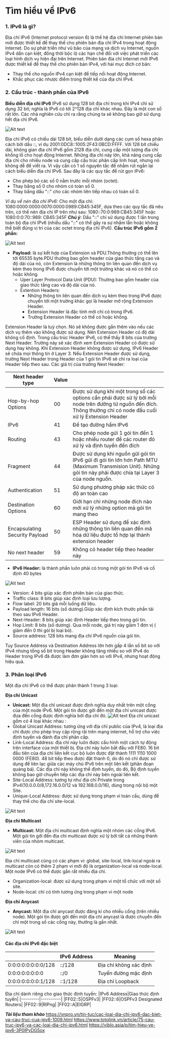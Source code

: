 # Tìm hiểu về IPv6
### 1. IPv6 là gì?

Địa chỉ IPv6 (Internet protocol version 6) là thế hệ địa chỉ Internet phiên bản mới được thiết kế để thay thế cho phiên bản địa chỉ IPv4 trong hoạt động Internet.
Do sự phát triển như vũ bão của mạng và dịch vụ Internet, nguồn IPv4 dần cạn kiệt, đồng thời bộc lộ các hạn chế đối với việc phát triển các loại hình dịch vụ hiện đại trên Internet. Phiên bản địa chỉ Internet mới IPv6 được thiết kế để thay thế cho phiên bản IPv4, với hai mục đích cơ bản:
- Thay thế cho nguồn IPv4 cạn kiệt để tiếp nối hoạt động Internet.
- Khắc phục các nhược điểm trong thiết kế của địa chỉ IPv4.

### 2. Cấu trúc - thành phần của IPv6
__Biểu diễn địa chỉ IPv6__
IPv6 sử dụng 128 bit địa chỉ trong khi IPv4 chỉ sử dụng 32 bit; nghĩa là IPv6 có tới 2^128 địa chỉ khác nhau. Đây là một con số rất lớn. Các nhà nghiên cứu chỉ ra rằng chúng ta sẽ không bao giờ sử dụng hết địa chỉ IPv6.

![Alt text](../Images/CautrucIPv6.png)

Địa chỉ IPv6 có chiều dài 128 bít, biểu diễn dưới dạng các cụm số hexa phân cách bởi dấu ::, 
ví dụ 2001:0DC8::1005:2F43:0BCD:FFFF. Với 128 bít chiều dài, không gian địa chỉ IPv6 gồm 2128 địa chỉ, cung cấp một lượng địa chỉ khổng lồ cho hoạt động Internet.
Những địa chỉ này lớn, khả năng cung cấp địa chỉ cho nhiều node và cung cấp cấu trúc phân cấp linh hoạt, nhưng nó không dễ để viết ra. Vì vậy cần có 1 số nguyên tắc để nhằm rút ngắn lại cách biểu diễn địa chỉ IPv6. Sau đây là các quy tắc để rút gọn IPv6:
- Cho phép bỏ các số 0 nằm trước mỗi nhóm (octet).
- Thay bằng số 0 cho nhóm có toàn số 0.
- Thay bằng dấu "::" cho các nhóm liên tiếp nhau có toàn số 0.

_Ví dụ về nén địa chỉ IPv6:_ Cho một địa chỉ: 1080:0000:0000:0070:0000:0989:CB45:345F, dựa theo các quy tắc đã nêu trên, có thể nén địa chỉ IP trên như sau: 1080::70:0:989:CB45:345F hoặc 1080:0:0:70::989: CB45:345F
___Chú ý___: Dấu "::" chỉ sử dụng được 1 lần trong toàn bộ địa chỉ IPv6 (nhiều dấu "::" có thể gây ra sự nhầm lẫn hoặc không thể biết đúng vị trí của các octet trong địa chỉ IPv6).
__Cấu trúc IPv6 gồm 2 phần:__

![Alt text](../Images/Cautruc.png)
- __Payload:__ là sự kết hợp của Extension và PDU.Thông thường có thể lên tới 65535 byte.PDU thường bao gồm header của giao thức tầng cao và độ dài của nó, còn Extension là những thông tin liên quan đến dịch vụ kèm theo trong IPv6 được chuyển tới một trường khác và nó có thể có hoặc không.
  - Uper Layer Protocol Data Unit (PDU): Thường bao gồm header của giao thức tầng cao và độ dài của nó.
  - Extention Headers:
    - Những thông tin liên quan đến dịch vụ kèm theo trong IPv6 được chuyển tới một trường khác gọi là header mở rộng Extension Header.
    - Extension Header là đặc tính mới chỉ có trong IPv6.
    - Trường Extension Header có thể có hoặc không.

Extension Header là tuỳ chọn. Nó sẽ không được gắn thêm vào nếu các dịch vụ thêm vào không được sử dụng. Nên Extension Header có độ dài không cố định. Trong cấu trúc Header IPv6, có thể thấy 8 bits của trường Next Header. Trường này sẽ xác định xem Extension Header có được sử dụng hay không. Khi Extension Header không được sử dụng, IPv6 Header sẽ chứa mọi thông tin ở Layer 3. Nếu Extension Header được sử dụng, trường Next Header trong Header của 1 gói tin IPv6 sẽ chỉ ra loại của Header tiếp theo sau. Các giá trị của trường Next Header:

|Next header type|Value| |
|----------|----------|----------|
|Hop-by-hop Options|00| Được sử dụng khi một trong số các options cần phải được sử lý bởi mỗi node trên đường từ nguồn đến đích. Thông thường chỉ có node đầu cuối xử lý Extension Header|
|IPv6|41|Để tạo đường hầm IPv6|
|Routing|43| Cho phép node gửi 1 gói tin đến 1 hoặc nhiều router để các router đó xử lý và định tuyến đến đích|
|Fragment|44|Được sử dụng khi nguồn gửi gói tin IPv6 gửi đi gói tin lớn hơn Path MTU (Maximum Transmision Unit). Những gói tin này phải được chia tại Layer 3 của node nguồn.|
|Authentication|51|Sử dụng phương pháp xác thức có độ an toàn cao|
|Destination Options|60|Giới hạn chỉ những node đích nào mới xử lý những option mà gói tin mang theo|
|Encapsulating Security Payload|50|ESP Header sử dụng để xác định những thông tin liên quan đến mã hóa dữ liệu được tổ hợp lại thành extension header|
|No next header|59|Không có header tiếp theo header này| 

- __IPv6 Header:__ là thành phần luôn phải có trong một gói tin IPv6 và cố định 40 bytes
  
![Alt text](../Images/IPv6header.png)
  - Version: 4 bits giúp xác định phiên bản của giao thức.
  - Traffic class: 8 bits giúp xác định loại lưu lượng.
  - Flow label: 20 bits giá mỗi luồng dữ liệu.
  - Payload length: 16 bits (số dương).Giúp xác định kích thước phần tải theo sau IPv6 Header.
  - Next-Header: 8 bits giúp xác định Header tiếp theo trong gói  tin.
  - Hop Limit: 8 bits (số dương). Qua mỗi node, giá trị này giảm 1 đơn vị ( giảm đến 0 thì gói bị loại bỏ).
  - Source address: 128 bits mang địa chỉ IPv6 nguồn của gói tin.
  
Tuy Source Address và Destination Address lớn hơn gấp 4 lần số bit so với IPv4 nhưng tổng số bit trong Header không tăng nhiều so với IPv4 do Header trong IPv6 đã được làm đơn giản hơn so với IPv4, nhưng hoạt động hiệu quả.
### 3. Phân loại IPv6

Một địa chỉ IPv6 có thể được phân thành 1 trong 3 loại:

__Địa chỉ Unicast__
- __Unicast:__ Một địa chỉ unicast được định nghĩa duy nhất trên một cổng của một node IPv6. Một gói tin được gởi đến một địa chỉ unicast được đưa đến cổng được định nghĩa bởi địa chỉ đó.
![Alt text](../Images/Diachiunicast.png)
Địa chỉ unicast gồm có 4 loại khác nhau :
- Global Unicast Address: tương ứng với địa chỉ public của IPv4, là loại địa chỉ được cho phép truy cập rộng rãi trên mạng internet, hỗ trợ cho việc định tuyến và đánh địa chỉ phân cấp.
- Link-Local Address: địa chỉ này luôn được cấu hình một cách tự động trên interface của một thiết bị. Địa chỉ này luôn bắt đầu với FE80. 16 bit đầu tiên của địa chỉ liên kết cục bộ luôn được đặt thành 1111 1110 1000 0000 (FE80). 48 bit tiếp theo được đặt thành 0, do đó nó chỉ được sử dụng để liên lạc giữa các máy chủ IPv6 trên một liên kết (phân đoạn quảng bá). Các địa chỉ này không thể định tuyến, do đó, Bộ định tuyến không bao giờ chuyển tiếp các địa chỉ này bên ngoài liên kết.
- Site-Local Address: tương tự như địa chỉ Private trong IPv4(10.0.0.0/8,172.16.0.0/12 và 192.168.0.0/16), dùng trong nội bộ một Site.
- Unique-Local Address: được sử dụng trong phạm vi toàn cầu, dùng để thay thế cho địa chỉ site-local.

![Alt text](../Images/Unicast.png)

__Địa chỉ Multicast__
- __Multicast:__ Một địa chỉ multicast định nghĩa một nhóm các cổng IPv6. Một gói tin gởi đến địa chỉ multicast được xử lý bởi tất cả những thành viên của nhóm multicast.
  
![Alt text](../Images/multicast.png)

Địa chỉ multicast cũng có các phạm vi: global, site-local, link-local ngoài ra multicast còn có thêm 2 phạm vi mới đó là organization-local và node-local. Một node IPv6 có thể được gắn rất nhiều địa chỉ.
- Organization-local: được sử dụng trong phạm vi một tổ chức với một số site.
- Node-local: chỉ có tính tương ứng trong phạm vi một node

__Địa chỉ Anycast__
- __Anycast:__ Một địa chỉ anycast được đăng kí cho nhiều cổng (trên nhiều node). Một gói tin được gởi đến một địa chỉ anycast là được chuyển đến chỉ một trong số các cổng này, thường là gần nhất.

![Alt text](../Images/Anycast.png)

#### Các địa chỉ IPv6 đặc biệt 

|  |IPv6 Address|Meaning|
|------|------|-------|
|0:0:0:0:0:0:0:0/128|::/128|Địa chỉ không xác định|
|0:0:0:0:0:0:0:0|::/0|Tuyến đường mặc định|
|0:0:0:0:0:0:0:1/128|::1/128|Địa chỉ Loopback|

Địa chỉ dành riêng cho giao thức định tuyến:
|IPv6 Address|Giao thức định tuyến|
|---------|----------|
|FF02::5|OSPFv3|
|FF02::6|OSPFv3 Designated Routers|
|FF02::9|RIPng|
|FF02::A|EIGRP|

___Tài liệu tham khảo___
https://vnpro.vn/tin-tuc/cac-loai-dia-chi-ipv6-dac-biet-va-cau-truc-cua-ipv6-1009.html
https://www.totolink.vn/article/75-cau-truc-ipv6-va-cac-loai-dia-chi-ipv6.html
https://viblo.asia/p/tim-hieu-ve-ipv6-3P0lPyDG5ox
